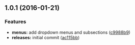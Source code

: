 <a name="1.0.1"></a>
## 1.0.1 (2016-01-21)


### Features

* **menus:** add dropdown menus and subsections ([c9988b9](https://github.com/hypeJunction/Elgg-menus_api/commit/c9988b9))
* **releases:** initial commit ([ac115bb](https://github.com/hypeJunction/Elgg-menus_api/commit/ac115bb))



